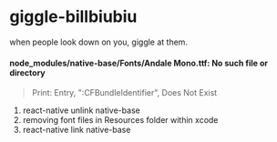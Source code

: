 # giggle-billbiubiu
when people look down on you, giggle at them.

#### node_modules/native-base/Fonts/Andale Mono.ttf: No such file or directory

> Print: Entry, ":CFBundleIdentifier", Does Not Exist

1. react-native unlink native-base
2. removing font files in Resources folder within xcode
3. react-native link native-base
